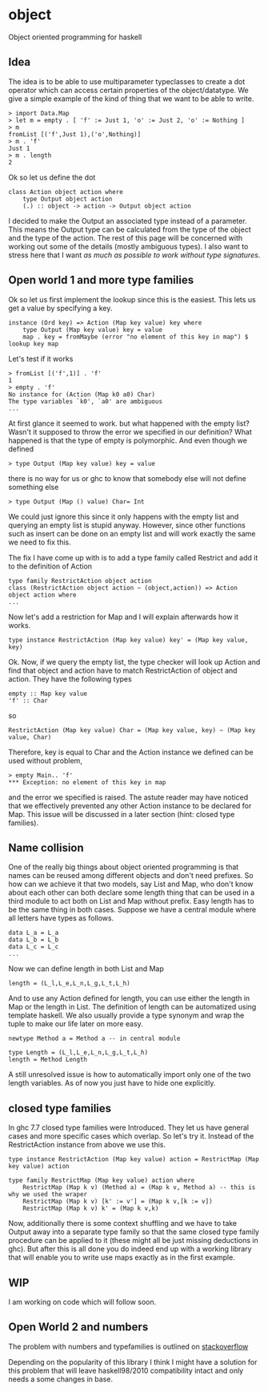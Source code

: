 # object

Object oriented programming for haskell

## Idea

The idea is to be able to use multiparameter typeclasses to create a dot operator which can access certain properties of the object/datatype. We give a simple example of the kind of thing that we want to be able to write.

	> import Data.Map
	> let m = empty . [ 'f' := Just 1, 'o' := Just 2, 'o' := Nothing ]
	> m
	fromList [('f',Just 1),('o',Nothing)]
	> m . 'f'
	Just 1
	> m . length
	2

Ok so let us define the dot

	class Action object action where
		type Output object action
		(.) :: object -> action -> Output object action

I decided to make the Output an associated type instead of a parameter. This means the Output type can be calculated from the type of the object and the type of the action. The rest of this page will be concerned with working out some of the details (mostly ambiguous types). I also want to stress here that I want *as much as possible to work without type signatures*.

## Open world 1 and more type families

Ok so let us first implement the lookup since this is the easiest. This lets us get a value by specifying a key.

	instance (Ord key) => Action (Map key value) key where
		type Output (Map key value) key = value
		map . key = fromMaybe (error "no element of this key in map") $ lookup key map

Let's test if it works

	> fromList [('f',1)] . 'f'
	1
	> empty . 'f'
    No instance for (Action (Map k0 a0) Char)
    The type variables `k0', `a0' are ambiguous
    ...

At first glance it seemed to work. but what happened with the empty list? Wasn't it supposed to throw the error we specified in our definition? What happened is that the type of empty is polymorphic. And even though we defined

	> type Output (Map key value) key = value

there is no way for us or ghc to know that somebody else will not define something else

	> type Output (Map () value) Char= Int

We could just ignore this since it only happens with the empty list and querying an empty list is stupid anyway. However, since other functions such as insert can be done on an empty list and will work exactly the same we need to fix this.

The fix I have come up with is to add a type family called Restrict and add it to the definition of Action

	type family RestrictAction object action
	class (RestrictAction object action ~ (object,action)) => Action object action where
	...

Now let's add a restriction for Map and I will explain afterwards how it works.

	type instance RestrictAction (Map key value) key' = (Map key value, key)

Ok. Now, if we query the empty list, the type checker will look up Action and find that object and action have to match RestrictAction of object and action. They have the following types

	empty :: Map key value
	'f' :: Char

so 

	RestrictAction (Map key value) Char = (Map key value, key) ~ (Map key value, Char)

Therefore, key is equal to Char and the Action instance we defined can be used without problem,

	> empty Main.. 'f'
	*** Exception: no element of this key in map

and the error we specified is raised. The astute reader may have noticed that we effectively prevented any other Action instance to be declared for Map. This issue will be discussed in a later section (hint: closed type families).

## Name collision

One of the really big things about object oriented programming is that names can be reused among different objects and don't need prefixes. So how can we achieve it that two models, say List and Map, who don't know about each other can both declare some length thing that can be used in a third module to act both on List and Map without prefix. Easy length has to be the same thing in both cases. Suppose we have a central module where all letters have types as follows.

	data L_a = L_a
	data L_b = L_b
	data L_c = L_c
	...

Now we can define length in both List and Map

	length = (L_l,L_e,L_n,L_g,L_t,L_h)

And to use any Action defined for length, you can use either the length in Map or the length in List. The definition of length can be automatized using template haskell. We also usually provide a type synonym and wrap the tuple to make our life later on more easy.

	newtype Method a = Method a -- in central module
	
	type Length = (L_l,L_e,L_n,L_g,L_t,L_h)
	length = Method Length

A still unresolved issue is how to automatically import only one of the two length variables. As of now you just have to hide one explicitly.

## closed type families

In ghc 7.7 closed type families were Introduced. They let us have general cases and more specific cases which overlap. So let's try it. Instead of the RestrictAction instance from above we use this.

	type instance RestrictAction (Map key value) action = RestrictMap (Map key value) action
	
	type family RestrictMap (Map key value) action where
		RestrictMap (Map k v) (Method a) = (Map k v, Method a) -- this is why we used the wraper
		RestrictMap (Map k v) [k' := v'] = (Map k v,[k := v])
		RestrictMap (Map k v) k' = (Map k v,k)

Now, additionally there is some context shuffling and we have to take Output away into a separate type family so that the same closed type family procedure can be applied to it (these might all be just missing deductions in ghc). But after this is all done you do indeed end up with a working library that will enable you to write use maps exactly as in the first example. 

## WIP

I am working on code which will follow soon.

## Open World 2 and numbers

The problem with numbers and typefamilies is outlined on
[stackoverflow](http://stackoverflow.com/questions/22389648/overlapping-incoherent-closed-type-families)

Depending on the popularity of this library I think I might have a solution for this problem that will leave haskell98/2010 compatibility intact and only needs a some changes in base.
